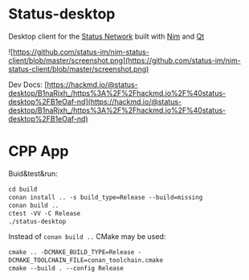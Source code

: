 # Status-desktop

Desktop client for the [Status Network](https://statusnetwork.com/) built with [Nim](https://nim-lang.org/) and [Qt](https://www.qt.io/)

![https://github.com/status-im/nim-status-client/blob/master/screenshot.png](https://github.com/status-im/nim-status-client/blob/master/screenshot.png)

Dev Docs: [https://hackmd.io/@status-desktop/B1naRjxh_/https%3A%2F%2Fhackmd.io%2F%40status-desktop%2FB1eOaf-nd](https://hackmd.io/@status-desktop/B1naRjxh_/https%3A%2F%2Fhackmd.io%2F%40status-desktop%2FB1eOaf-nd)





# CPP App
Buid&test&run:
```
cd build
conan install .. -s build_type=Release --build=missing
conan build ..
ctest -VV -C Release
./status-desktop
```

Instead of `conan build ..` CMake may be used:
```
cmake .. -DCMAKE_BUILD_TYPE=Release -DCMAKE_TOOLCHAIN_FILE=conan_toolchain.cmake
cmake --build . --config Release
```

